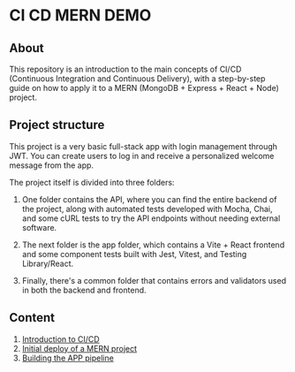 # CI CD MERN DEMO

## About

This repository is an introduction to the main concepts of CI/CD (Continuous Integration and Continuous Delivery), with a step-by-step guide on how to apply it to a MERN (MongoDB + Express + React + Node) project.

## Project structure

This project is a very basic full-stack app with login management through JWT. You can create users to log in and receive a personalized welcome message from the app.

The project itself is divided into three folders:

1. One folder contains the API, where you can find the entire backend of the project, along with automated tests developed with Mocha, Chai, and some cURL tests to try the API endpoints without needing external software.

2. The next folder is the app folder, which contains a Vite + React frontend and some component tests built with Jest, Vitest, and Testing Library/React.

3. Finally, there's a common folder that contains errors and validators used in both the backend and frontend.

## Content

1. [Introduction to CI/CD](./docs/introduction-to-ci-cd.md)
2. [Initial deploy of a MERN project](./docs/deploy-mern-project.md)
3. [Building the APP pipeline](./docs/app-pipeline.md)